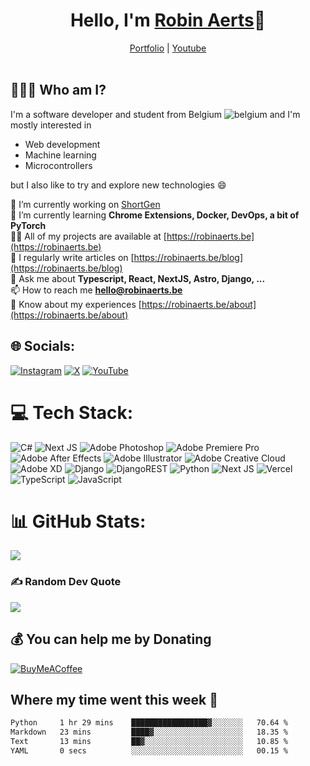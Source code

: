 <h1 align="center">Hello, I'm <a href="https://robinaerts.be" target="_blank">Robin Aerts</a>🙌</h1>

<div align="center">
  <a target="_blank" href="https://robinaerts.be">Portfolio</a>
  |
  <a target="_blank" href="https://www.youtube.com/@robyte">Youtube</a>
</div>
<br/>

## 🤷🏼‍♂️ Who am I?
I'm a software developer and student from Belgium ![belgium](https://github.com/yammadev/flag-icons/blob/master/png/BE.png) and I'm mostly interested in

- Web development
- Machine learning
- Microcontrollers

 but I also like to try and explore new technologies :smile:
 
🔭 I’m currently working on [ShortGen](https://shortgen.robinaerts.be)<br>🌱 I’m currently learning **Chrome Extensions, Docker, DevOps, a bit of PyTorch**<br>👨‍💻 All of my projects are available at [https://robinaerts.be](https://robinaerts.be)<br>📝 I regularly write articles on [https://robinaerts.be/blog](https://robinaerts.be/blog)<br>💬 Ask me about **Typescript, React, NextJS, Astro, Django, ...**<br>📫 How to reach me **hello@robinaerts.be**<br>📄 Know about my experiences [https://robinaerts.be/about](https://robinaerts.be/about)


## 🌐 Socials:
[![Instagram](https://img.shields.io/badge/Instagram-%23E4405F.svg?logo=Instagram&logoColor=white)](https://instagram.com/_robinaerts) [![X](https://img.shields.io/badge/X-black.svg?logo=X&logoColor=white)](https://x.com/robinaerts0) [![YouTube](https://img.shields.io/badge/YouTube-%23FF0000.svg?logo=YouTube&logoColor=white)](https://youtube.com/@robyte) 

# 💻 Tech Stack:
![C#](https://img.shields.io/badge/c%23-%23239120.svg?style=for-the-badge&logo=csharp&logoColor=white) ![Next JS](https://img.shields.io/badge/Next-black?style=for-the-badge&logo=next.js&logoColor=white) ![Adobe Photoshop](https://img.shields.io/badge/adobe%20photoshop-%2331A8FF.svg?style=for-the-badge&logo=adobe%20photoshop&logoColor=white) ![Adobe Premiere Pro](https://img.shields.io/badge/Adobe%20Premiere%20Pro-9999FF.svg?style=for-the-badge&logo=Adobe%20Premiere%20Pro&logoColor=white) ![Adobe After Effects](https://img.shields.io/badge/Adobe%20After%20Effects-9999FF.svg?style=for-the-badge&logo=Adobe%20After%20Effects&logoColor=white) ![Adobe Illustrator](https://img.shields.io/badge/adobe%20illustrator-%23FF9A00.svg?style=for-the-badge&logo=adobe%20illustrator&logoColor=white) ![Adobe Creative Cloud](https://img.shields.io/badge/Adobe%20Creative%20Cloud-DA1F26.svg?style=for-the-badge&logo=Adobe%20Creative%20Cloud&logoColor=white) ![Adobe XD](https://img.shields.io/badge/Adobe%20XD-470137?style=for-the-badge&logo=Adobe%20XD&logoColor=#FF61F6) ![Django](https://img.shields.io/badge/django-%23092E20.svg?style=for-the-badge&logo=django&logoColor=white) ![DjangoREST](https://img.shields.io/badge/DJANGO-REST-ff1709?style=for-the-badge&logo=django&logoColor=white&color=ff1709&labelColor=gray) ![Python](https://img.shields.io/badge/python-3670A0?style=for-the-badge&logo=python&logoColor=ffdd54) ![Next JS](https://img.shields.io/badge/Next-black?style=for-the-badge&logo=next.js&logoColor=white) ![Vercel](https://img.shields.io/badge/vercel-%23000000.svg?style=for-the-badge&logo=vercel&logoColor=white) ![TypeScript](https://img.shields.io/badge/typescript-%23007ACC.svg?style=for-the-badge&logo=typescript&logoColor=white) ![JavaScript](https://img.shields.io/badge/javascript-%23323330.svg?style=for-the-badge&logo=javascript&logoColor=%23F7DF1E)
# 📊 GitHub Stats:
<!-- ![](https://github-readme-stats.vercel.app/api?username=robinaerts&theme=dark&hide_border=false&include_all_commits=true&count_private=true)<br/> -->
![](https://github-readme-streak-stats.herokuapp.com/?user=robinaerts&theme=dark&hide_border=false)<br/>
<!-- ![](https://github-readme-stats.vercel.app/api/top-langs/?username=robinaerts&theme=dark&hide_border=false&include_all_commits=true&count_private=true&layout=compact) -->

### ✍️ Random Dev Quote
![](https://quotes-github-readme.vercel.app/api?type=horizontal&theme=dark)

  ## 💰 You can help me by Donating
  [![BuyMeACoffee](https://img.shields.io/badge/Buy%20Me%20a%20Coffee-ffdd00?style=for-the-badge&logo=buy-me-a-coffee&logoColor=black)](https://buymeacoffee.com/robinaerts) 



## Where my time went this week 🦜

<!--START_SECTION:waka-->

```txt
Python     1 hr 29 mins    █████████████████▓░░░░░░░   70.64 %
Markdown   23 mins         ████▓░░░░░░░░░░░░░░░░░░░░   18.35 %
Text       13 mins         ██▓░░░░░░░░░░░░░░░░░░░░░░   10.85 %
YAML       0 secs          ░░░░░░░░░░░░░░░░░░░░░░░░░   00.15 %
```

<!--END_SECTION:waka-->
